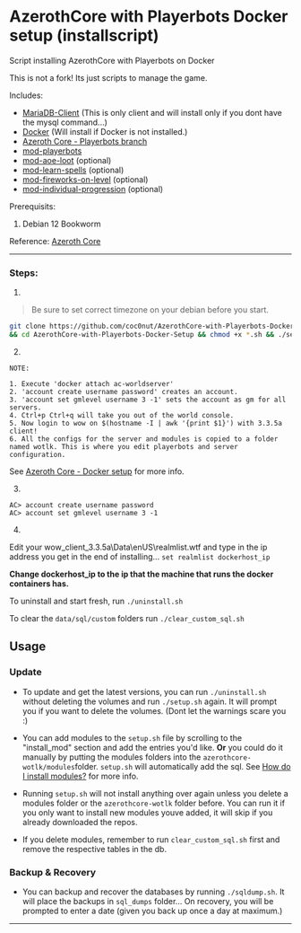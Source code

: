 # AzerothCore with Playerbots Docker setup (installscript)

Script installing AzerothCore with Playerbots on Docker

This is not a fork! Its just scripts to manage the game.

Includes:
- [MariaDB-Client]() (This is only client and will install only if you dont have the mysql command...)
- [Docker](https://docker.com) (Will install if Docker is not installed.)
- [Azeroth Core - Playerbots branch](https://github.com/liyunfan1223/azerothcore-wotlk.git)
- [mod-playerbots](https://github.com/liyunfan1223/mod-playerbots)
- [mod-aoe-loot](https://github.com/azerothcore/mod-aoe-loot) (optional)
- [mod-learn-spells](https://github.com/noisiver/mod-learn-spells) (optional)
- [mod-fireworks-on-level](https://github.com/azerothcore/mod-fireworks-on-level.git) (optional)
- [mod-individual-progression](https://github.com/ZhengPeiRu21/mod-individual-progression.git) (optional)

Prerequisits: 
  1. Debian 12 Bookworm


Reference:
[Azeroth Core](https://www.azerothcore.org/wiki/home)

---

### Steps:

1.
> Be sure to set correct timezone on your debian before you start.
 ```bash
 git clone https://github.com/coc0nut/AzerothCore-with-Playerbots-Docker-Setup.git \
 && cd AzerothCore-with-Playerbots-Docker-Setup && chmod +x *.sh && ./setup.sh
 ```

2. 
```
NOTE:

1. Execute 'docker attach ac-worldserver'
2. 'account create username password' creates an account.
3. 'account set gmlevel username 3 -1' sets the account as gm for all servers.
4. Ctrl+p Ctrl+q will take you out of the world console.
5. Now login to wow on $(hostname -I | awk '{print $1}') with 3.3.5a client!
6. All the configs for the server and modules is copied to a folder named wotlk. This is where you edit playerbots and server configuration.
```
See [Azeroth Core - Docker setup](https://www.azerothcore.org/wiki/install-with-docker) for more info.

3.
```shell
AC> account create username password
AC> account set gmlevel username 3 -1
```

4.
Edit your wow_client_3.3.5a\Data\enUS\realmlist.wtf and type in the ip address you get in the end of installing...
`set realmlist dockerhost_ip`

**Change dockerhost_ip to the ip that the machine that runs the docker containers has.**

To uninstall and start fresh, run `./uninstall.sh`

To clear the `data/sql/custom` folders run `./clear_custom_sql.sh`

## Usage

### Update

- To update and get the latest versions, you can run `./uninstall.sh` without deleting the volumes and run `./setup.sh` again.
It will prompt you if you want to delete the volumes. (Dont let the warnings scare you :)

- You can add modules to the `setup.sh` file by scrolling to the "install_mod" section and add the entries you'd like. **Or** you could do it manually by putting the modules folders into the `azerothcore-wotlk/modules`folder. `setup.sh` will automatically add the sql. See [How do I install modules?](https://www.azerothcore.org/wiki/install-with-docker#how-do-i-install-modules) for more info.

- Running `setup.sh` will not install anything over again unless you delete a modules folder or the `azerothcore-wotlk` folder before. You can run it if you only want to install new modules youve added, it will skip if you already downloaded the repos.

- If you delete modules, remember to run `clear_custom_sql.sh` first and remove the respective tables in the db.

### Backup & Recovery

- You can backup and recover the databases by running `./sqldump.sh`. It will place the backups in `sql_dumps` folder... On recovery, you will be prompted to enter a date (given you back up once a day at maximum.)

---                                                                                                             
